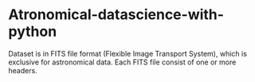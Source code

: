 # Atronomical-datascience-with-python
Dataset is in FITS file format (Flexible Image Transport System), which is exclusive for astronomical data. Each FITS file consist of one or more headers.

